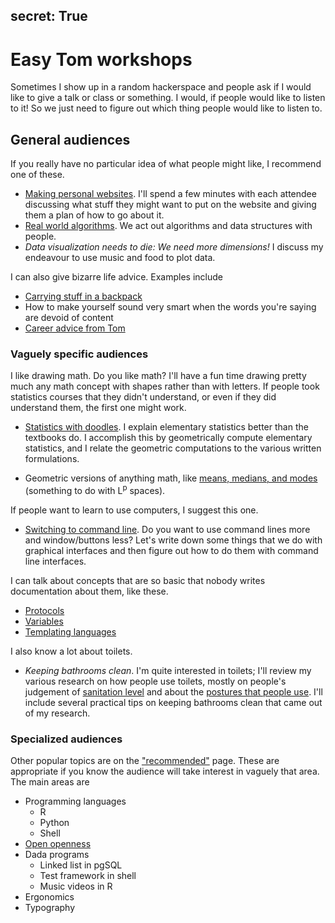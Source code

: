 secret: True
---
# Easy Tom workshops
Sometimes I show up in a random hackerspace and people ask if I would
like to give a talk or class or something. I would, if people would like
to listen to it! So we just need to figure out which thing people would
like to listen to.

## General audiences
If you really have no particular idea of what people might like,
I recommend one of these.

* [Making personal websites](/!/making-your-personal-website/).
    I'll spend a few minutes with each attendee discussing what stuff
    they might want to put on the website and giving them a plan of
    how to go about it.
* [Real world algorithms](/!/real-world-algorithms/).
    We act out algorithms and data structures with people.
* *Data visualization needs to die: We need more dimensions!*
    I discuss my endeavour to use music and food to plot data.

I can also give bizarre life advice. Examples include

* [Carrying stuff in a backpack](/!/stuff/)
* How to make yourself sound very smart when the words you're
    saying are devoid of content
* [Career advice from Tom](/!/career-advice/)

### Vaguely specific audiences
I like drawing math. Do you like math? I'll have a fun time drawing
pretty much any math concept with shapes rather than with letters.
If people took statistics courses that they didn't understand, or even
if they did understand them, the first one might work. 

* [Statistics with doodles](/!/statistics-with-doodles-2014-03/).
    I explain elementary statistics better than the textbooks do.
    I accomplish this by geometrically compute elementary statistics,
    and I relate the geometric computations to the various written
    formulations.

* Geometric versions of anything math, like
    [means, medians, and modes](/!/higher-power-distance-measures/)
    (something to do with L<sup>p</sup> spaces).

If people want to learn to use computers, I suggest this one.

* [Switching to command line](/!/switching-to-command-line/).
    Do you want to use command lines more and window/buttons less?
    Let's write down some things that we do with graphical interfaces
    and then figure out how to do them with command line interfaces.

I can talk about concepts that are so basic that nobody writes documentation
about them, like these.

* [Protocols](/!/street-sign-protocol/)
* [Variables](/!/variables/)
* [Templating languages](/!/templating-languages/)

I also know a lot about toilets. 

* *Keeping bathrooms clean*. I'm quite interested in toilets;
    I'll review my various research on how people use toilets,
    mostly on people's judgement of
    [sanitation level](/!/risley-toilets/) and about the
    [postures that people use](/!/hovering-cycle/).
    I'll include several practical tips on keeping bathrooms clean
    that came out of my research.

### Specialized audiences
Other popular topics are on the ["recommended"](/recommended/) page.
These are appropriate if you know the audience will take interest in
vaguely that area. The main areas are

* Programming languages
  * R
  * Python
  * Shell
* [Open openness](/search/?q=open+data)
* Dada programs
  * Linked list in pgSQL
  * Test framework in shell
  * Music videos in R
* Ergonomics
* Typography
